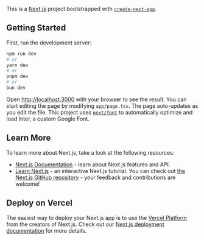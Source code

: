 This is a [Next.js](https://nextjs.org/) project bootstrapped with [`create-next-app`](https://github.com/vercel/next.js/tree/canary/packages/create-next-app).
## Getting Started
First, run the development server:
```bash
npm run dev
# or
yarn dev
# or
pnpm dev
# or
bun dev
```
Open [http://localhost:3000](http://localhost:3000) with your browser to see the result.
You can start editing the page by modifying `app/page.tsx`. The page auto-updates as you edit the file.
This project uses [`next/font`](https://nextjs.org/docs/basic-features/font-optimization) to automatically optimize and load Inter, a custom Google Font.
## Learn More
To learn more about Next.js, take a look at the following resources:
- [Next.js Documentation](https://nextjs.org/docs) - learn about Next.js features and API.
- [Learn Next.js](https://nextjs.org/learn) - an interactive Next.js tutorial.
You can check out [the Next.js GitHub repository](https://github.com/vercel/next.js/) - your feedback and contributions are welcome!
## Deploy on Vercel
The easiest way to deploy your Next.js app is to use the [Vercel Platform](https://vercel.com/new?utm_medium=default-template&filter=next.js&utm_source=create-next-app&utm_campaign=create-next-app-readme) from the creators of Next.js.
Check out our [Next.js deployment documentation](https://nextjs.org/docs/deployment) for more details.
